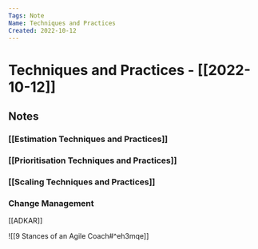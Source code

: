```yaml
---
Tags: Note
Name: Techniques and Practices
Created: 2022-10-12
---
```

# Techniques and Practices - [[2022-10-12]]
## Notes
### [[Estimation Techniques and Practices]]


### [[Prioritisation Techniques and Practices]]


### [[Scaling Techniques and Practices]]


### Change Management
[[ADKAR]]

![[9 Stances of an Agile Coach#^eh3mqe]]


